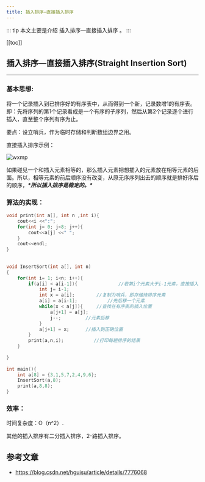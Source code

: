 ```yaml
---
title: 插入排序—直接插入排序
---
```


::: tip
本文主要是介绍 插入排序—直接插入排序 。
:::

[[toc]]


## 插入排序—直接插入排序(Straight Insertion Sort)

------

### 基本思想:

将一个记录插入到已排序好的有序表中，从而得到一个新，记录数增1的有序表。即：先将序列的第1个记录看成是一个有序的子序列，然后从第2个记录逐个进行插入，直至整个序列有序为止。

要点：设立哨兵，作为临时存储和判断数组边界之用。

直接插入排序示例：

<img class= "zoom-custom-imgs" :src="$withBase('/assets/img/algorithm/sort/comm8/20191021115828228.png')" alt="wxmp">

 

如果碰见一个和插入元素相等的，那么插入元素把想插入的元素放在相等元素的后面。所以，相等元素的前后顺序没有改变，从原无序序列出去的顺序就是排好序后的顺序，***\*所以插入排序是稳定的。\****

### 算法的实现：

```cpp
void print(int a[], int n ,int i){
	cout<<i <<":";
	for(int j= 0; j<8; j++){
		cout<<a[j] <<" ";
	}
	cout<<endl;
}
 
 
void InsertSort(int a[], int n)
{
	for(int i= 1; i<n; i++){
		if(a[i] < a[i-1]){               //若第i个元素大于i-1元素，直接插入。小于的话，移动有序表后插入
			int j= i-1;	
			int x = a[i];		 //复制为哨兵，即存储待排序元素
			a[i] = a[i-1];           //先后移一个元素
			while(x < a[j]){	 //查找在有序表的插入位置
				a[j+1] = a[j];
				j--;		 //元素后移
			}
			a[j+1] = x;		 //插入到正确位置
		}
		print(a,n,i);			//打印每趟排序的结果
	}
	
}
 
int main(){
	int a[8] = {3,1,5,7,2,4,9,6};
	InsertSort(a,8);
	print(a,8,8);
}
```

 

### 效率：

 

时间复杂度：O（n^2）.

其他的插入排序有二分插入排序，2-路插入排序。

 


## 参考文章
* https://blog.csdn.net/hguisu/article/details/7776068